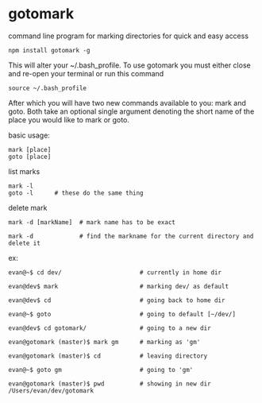 gotomark
========

command line program for marking directories for quick and easy access

	npm install gotomark -g

This will alter your ~/.bash_profile. To use gotomark you must either close and re-open your terminal or run this command

	source ~/.bash_profile

After which you will have two new commands available to you: mark and goto. Both take an optional single argument denoting the short name of the place you would like to mark or goto. 

basic usage: 

	mark [place]
	goto [place]

list marks

	mark -l
	goto -l      # these do the same thing

delete mark
	
	mark -d [markName]  # mark name has to be exact

	mark -d             # find the markname for the current directory and delete it

ex:

	evan@~$ cd dev/                      # currently in home dir

	evan@dev$ mark                       # marking dev/ as default

	evan@dev$ cd                         # going back to home dir

	evan@~$ goto                         # going to default [~/dev/]

	evan@dev$ cd gotomark/               # going to a new dir

	evan@gotomark (master)$ mark gm      # marking as 'gm'

	evan@gotomark (master)$ cd           # leaving directory

	evan@~$ goto gm                      # going to 'gm'

	evan@gotomark (master)$ pwd          # showing in new dir
	/Users/evan/dev/gotomark




